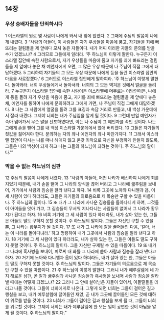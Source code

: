 ## 14장
### 우상 숭배자들을 단죄하시다
1 이스라엘의 원로 몇 사람이 나에게 와서 내 앞에 앉았다.
2 그때에 주님의 말씀이 나에게 내렸다.
3 “사람의 아들아, 이 사람들은 자기 우상들을 마음에 품고, 자기들을 죄에 빠뜨리는 걸림돌을 제 앞에다 모셔 놓은 자들이다. 내가 어찌 이러한 자들의 문의를 받을 수가 있겠느냐?
4 그러므로 그들에게 일러라. ‘주 하느님이 이렇게 말한다. 누구든지 이스라엘 집안에 속한 사람으로서, 자기 우상들을 마음에 품고 자기를 죄에 빠뜨리는 걸림돌을 제 앞에다 놓은 채 예언자에게 오면, 그 많은 우상 때문에 나 주님이 직접 그에게 대답하겠다.
5 그리하여 자기들의 그 모든 우상 때문에 나에게 등을 돌린 이스라엘 집안의 마음을 사로잡겠다.’
6 그러므로 이스라엘 집안에게 말하여라. ‘주 하느님이 이렇게 말한다. 돌아와라. 너희 우상들에게서 돌아서라. 너희의 그 모든 역겨운 것에서 얼굴을 돌려라.
7 누구든지 이스라엘 집안에 속한 사람이든 이스라엘에 머무르는 이방인이든, 나에게 등을 돌려 자기 우상을 마음에 품고, 자기를 죄에 빠뜨리는 걸림돌을 제 앞에다 놓은 채, 예언자를 통하여 나에게 문의하려고 그에게 가면, 나 주님이 직접 그에게 대답하겠다.
8 나는 그 사람에게 얼굴을 돌려 그를 표징과 속담 거리로 만들고, 내 백성 가운데에서 잘라 내겠다. 그제야 너희는 내가 주님임을 알게 될 것이다.
9 그런데 만일 예언자가 속아 넘어가서 무슨 말을 선포하였다면, 이는 나 주님이 그 예언자를 속인 것이다. 나는 그에게 손을 뻗어 그를 내 백성 이스라엘 가운데에서 없애 버리겠다.
10 그들은 자기들의 죗값을 짊어져야 한다. 문의하는 자의 죄나 예언자의 죄나 마찬가지다.
11 그래서 이스라엘 집안이 다시는 나를 떠나 헤매지 않고 온갖 죄악으로 자신을 부정하게 만들지 않도록, 그들은 나의 백성이 되게 하고 나는 그들의 하느님이 되려는 것이다. 주 하느님의 말이다.’”
### 막을 수 없는 하느님의 심판
12 주님의 말씀이 나에게 내렸다.
13 “사람의 아들아, 어떤 나라가 배신하여 나에게 죄를 지었기 때문에, 내가 손을 뻗어 그 나라의 양식을 끊어 버리고 그 나라에 굶주림을 보내어, 거기에서 사람과 짐승을 잘라 낸다고 하자.
14 비록 그곳에 노아와 다니엘과 욥, 이 세 사람이 있다 하더라도, 그들은 자기들의 의로움으로 제 목숨만 구할 수 있을 따름이다. 주 하느님의 말이다.
15 또 내가 그 나라에 사나운 짐승들을 돌아다니게 하여, 그것들이 아이들을 앗아 가고, 그 짐승들이 무서워 지나다니는 사람들이 없어서 그 나라가 황무지가 된다고 하자.
16 비록 거기에 그 세 사람이 있다 하더라도, 내가 살아 있는 한, 그들은 아들도 딸도 구하지 못할 것이다. 주 하느님의 말이다. 그들은 자신만 구할 수 있을 뿐, 그 나라는 황무지가 될 것이다.
17 또 내가 그 나라에 칼을 끌어들인 다음, ‘칼아, 너는 이 나라를 돌아다녀라.’ 하고 명령하여 내가 그곳에서 사람과 짐승을 잘라 낸다고 하자.
18 거기에 그 세 사람이 있다 하더라도, 내가 살아 있는 한, 그들은 아들도 딸도 구하지 못할 것이다. 주 하느님의 말이다. 그들 자신만 구제될 수 있을 따름이다.
19 또 내가 그 나라에 흑사병을 보내어, 피로써 내 화를 그 나라에 쏟아 사람과 짐승을 잘라 낸다고 하자.
20 거기에 노아와 다니엘과 욥이 있다 하더라도, 내가 살아 있는 한, 그들은 아들도 딸도 구하지 못할 것이다. 주 하느님의 말이다. 그들은 자기들의 의로움으로 제 목숨만 구할 수 있을 따름이다.
21 주 하느님이 이렇게 말한다. 그러니 내가 예루살렘에 네 가지 해로운 심판, 곧 칼과 굶주림과 사나운 짐승들과 흑사병을 보내어 사람과 짐승을 잘라 낼 때에는 어떻게 되겠느냐?
22 그러나 그 안에 살아남은 자들이 있어서, 아들딸들을 데리고 나올 것이다. 그들이 너희에게로 나온다. 그렇게 되면 너희는 그들이 걸어온 길과 행실을 보고, 내가 예루살렘에 끌어들인 재앙, 곧 내가 그곳에 끌어들인 모든 것에 대하여 위로를 받을 것이다.
23 너희가 그들이 걸어온 길과 행실을 보게 될 때, 그들이 너희를 위로할 것이다. 그제야 너희는 내가 예루살렘에 한 모든 일이 공연한 것이 아님을 알게 될 것이다. 주 하느님의 말이다.”
